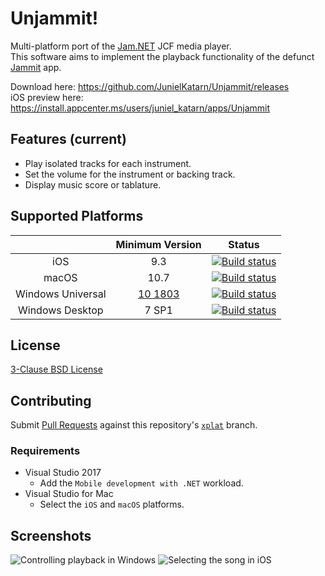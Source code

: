 # Unjammit!

Multi-platform port of the [Jam.NET](https://github.com/maxton/Jam.NET) JCF media player.<br/>
This software aims to implement the playback functionality of the defunct [Jammit](https://www.youtube.com/channel/UCTmh3zCCSybVNMye-3lozJQ) app.

Download here: https://github.com/JunielKatarn/Unjammit/releases<br/>
iOS preview here: https://install.appcenter.ms/users/juniel_katarn/apps/Unjammit 

## Features (current)

* Play isolated tracks for each instrument.
* Set the volume for the instrument or backing track.
* Display music score or tablature.

## Supported Platforms

| | Minimum Version | Status |
|:-:|:-:|:-:|
| iOS | 9.3 | [![Build status](https://dev.azure.com/junielkatarn/Unjammit/_apis/build/status/Unjammit%20CI%20iOS?branchName=ci)](https://dev.azure.com/junielkatarn/Unjammit/_build/latest?definitionId=4&branchName=ci) |
| macOS | 10.7 | [![Build status](https://dev.azure.com/junielkatarn/Unjammit/_apis/build/status/Unjammit%20CI%20macOS?branchName=ci)](https://dev.azure.com/junielkatarn/Unjammit/_build/latest?definitionId=3&branchName=ci) |
| Windows Universal | [10 1803](https://docs.microsoft.com/en-us/windows/whats-new/whats-new-windows-10-version-1803) | [![Build status](https://dev.azure.com/junielkatarn/Unjammit/_apis/build/status/Unjammit%20CI%20Windows?branchName=ci)](https://dev.azure.com/junielkatarn/Unjammit/_build/latest?definitionId=2&branchName=ci) |
| Windows Desktop | 7 SP1 | [![Build status](https://dev.azure.com/junielkatarn/Unjammit/_apis/build/status/Jam.NET%20CI?branchName=ci)](https://dev.azure.com/junielkatarn/Unjammit/_build/latest?definitionId=1&branchName=ci) |

## License
[3-Clause BSD License](https://github.com/maxton/Jam.NET/blob/master/COPYING)

## Contributing

Submit [Pull Requests](https://github.com/maxton/Jam.NET/compare) against this repository's [`xplat`](https://github.com/JunielKatarn/Unjammit/tree/xplat) branch.

### Requirements
- Visual Studio 2017
  - Add the `Mobile development with .NET` workload.
- Visual Studio for Mac
  - Select the `iOS` and `macOS` platforms.

## Screenshots

![Controlling playback in Windows](https://i.imgur.com/JTKk72o.png)
![Selecting the song in iOS](https://i.imgur.com/7eVtvqX.png)